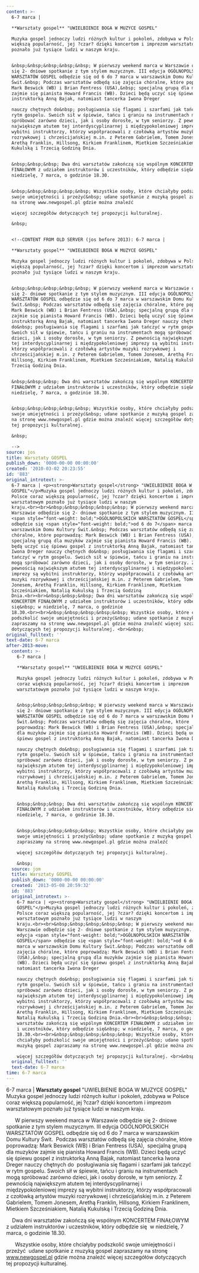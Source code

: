 ```yaml
---
content: >-
  6-7 marca | 

  **Warsztaty gospel** "UWIELBIENIE BOGA W MUZYCE GOSPEL"

  Muzyka gospel jednoczy ludzi różnych kultur i pokoleń, zdobywa w Polsce coraz
  większą popularność, jej ?czar? dzięki koncertom i imprezom warsztatowym
  poznało już tysiące ludzi w naszym kraju.


  &nbsp;&nbsp;&nbsp;&nbsp;&nbsp; W pierwszy weekend marca w Warszawie odbędzie
  się 2- dniowe spotkanie z tym stylem muzycznym. III edycja OGÓLNOPOLSKICH
  WARSZTATÓW GOSPEL odbędzie się od 6 do 7 marca w warszawskim Domu Kultury
  Świt.&nbsp; Podczas warsztatów odbędą się zajęcia chóralne, które poprowadzą:
  Mark Beswick (WB) i Brian Fentress (USA),&nbsp; specjalną grupą dla muzyków
  zajmie się pianista Howard Francis (WB). Dzieci będą uczyć się śpiewu gospel z
  instruktorką Anną Bajak, natomiast tancerka Iwona Dreger 

  nauczy chętnych do&nbsp; posługiwania się flagami i szarfami jak tańczyć w
  rytm gospelu. Swoich sił w śpiewie, tańcu i graniu na instrumentach mogą
  spróbować zarówno dzieci, jak i osoby dorosłe, w tym seniorzy. Z pewnością
  największym atutem tej interdyscyplinarnej i międzypokoleniowej imprezy są
  wybitni instruktorzy, którzy współpracowali z czołówką artystów muzyki
  rozrywkowej i chrześcijańskiej m.in. z Peterem Gabrielem, Tomem Jonesem,
  Arethą Franklin, Hillsong, Kirkiem Franklinem, Mietkiem Szcześniakiem, Natalią
  Kukulską i Trzecią Godziną Dnia.


  &nbsp;&nbsp;&nbsp; Dwa dni warsztatów zakończą się wspólnym KONCERTEM
  FINAŁOWYM z udziałem instruktorów i uczestników, który odbędzie się&nbsp; w
  niedzielę, 7 marca, o godzinie 18.30.


  &nbsp;&nbsp;&nbsp;&nbsp;&nbsp; Wszystkie osoby, które chciałyby podszkolić
  swoje umiejętności i przeżyć&nbsp; udane spotkanie z muzyką gospel zapraszamy
  na stronę www.newgospel.pl gdzie można znaleźć 

  więcej szczegółów dotyczących tej propozycji kulturalnej. 

  &nbsp;


  <!--CONTENT FROM OLD SERVER (jos before 2013): 6-7 marca | 

  **Warsztaty gospel** "UWIELBIENIE BOGA W MUZYCE GOSPEL"

  Muzyka gospel jednoczy ludzi różnych kultur i pokoleń, zdobywa w Polsce coraz
  większą popularność, jej ?czar? dzięki koncertom i imprezom warsztatowym
  poznało już tysiące ludzi w naszym kraju.


  &nbsp;&nbsp;&nbsp;&nbsp;&nbsp; W pierwszy weekend marca w Warszawie odbędzie
  się 2- dniowe spotkanie z tym stylem muzycznym. III edycja OGÓLNOPOLSKICH
  WARSZTATÓW GOSPEL odbędzie się od 6 do 7 marca w warszawskim Domu Kultury
  Świt.&nbsp; Podczas warsztatów odbędą się zajęcia chóralne, które poprowadzą:
  Mark Beswick (WB) i Brian Fentress (USA),&nbsp; specjalną grupą dla muzyków
  zajmie się pianista Howard Francis (WB). Dzieci będą uczyć się śpiewu gospel z
  instruktorką Anną Bajak, natomiast tancerka Iwona Dreger nauczy chętnych
  do&nbsp; posługiwania się flagami i szarfami jak tańczyć w rytm gospelu.
  Swoich sił w śpiewie, tańcu i graniu na instrumentach mogą spróbować zarówno
  dzieci, jak i osoby dorosłe, w tym seniorzy. Z pewnością największym atutem
  tej interdyscyplinarnej i międzypokoleniowej imprezy są wybitni instruktorzy,
  którzy współpracowali z czołówką artystów muzyki rozrywkowej i
  chrześcijańskiej m.in. z Peterem Gabrielem, Tomem Jonesem, Arethą Franklin,
  Hillsong, Kirkiem Franklinem, Mietkiem Szcześniakiem, Natalią Kukulską i
  Trzecią Godziną Dnia.


  &nbsp;&nbsp;&nbsp; Dwa dni warsztatów zakończą się wspólnym KONCERTEM
  FINAŁOWYM z udziałem instruktorów i uczestników, który odbędzie się&nbsp; w
  niedzielę, 7 marca, o godzinie 18.30.


  &nbsp;&nbsp;&nbsp;&nbsp;&nbsp; Wszystkie osoby, które chciałyby podszkolić
  swoje umiejętności i przeżyć&nbsp; udane spotkanie z muzyką gospel zapraszamy
  na stronę www.newgospel.pl gdzie można znaleźć więcej szczegółów dotyczących
  tej propozycji kulturalnej. 

  &nbsp;

  -->
source: jos
title: Warsztaty GOSPEL
publish_down: '0000-00-00 00:00:00'
created: '2010-03-02 20:23:55'
id: '883'
original_introtext: >-
  6-7 marca | <p><strong>Warsztaty gospel</strong> "UWIELBIENIE BOGA W MUZYCE
  GOSPEL"</p>Muzyka gospel jednoczy ludzi różnych kultur i pokoleń, zdobywa w
  Polsce coraz większą popularność, jej ?czar? dzięki koncertom i imprezom
  warsztatowym poznało już tysiące ludzi w naszym
  kraju.<br><br>&nbsp;&nbsp;&nbsp;&nbsp;&nbsp; W pierwszy weekend marca w
  Warszawie odbędzie się 2- dniowe spotkanie z tym stylem muzycznym. III edycja
  <span style="font-weight: bold;">OGÓLNOPOLSKICH WARSZTATÓW GOSPEL</span>
  odbędzie się <span style="font-weight: bold;">od 6 do 7</span> marca w
  warszawskim Domu Kultury Świt.&nbsp; Podczas warsztatów odbędą się zajęcia
  chóralne, które poprowadzą: Mark Beswick (WB) i Brian Fentress (USA),&nbsp;
  specjalną grupą dla muzyków zajmie się pianista Howard Francis (WB). Dzieci
  będą uczyć się śpiewu gospel z instruktorką Anną Bajak, natomiast tancerka
  Iwona Dreger nauczy chętnych do&nbsp; posługiwania się flagami i szarfami jak
  tańczyć w rytm gospelu. Swoich sił w śpiewie, tańcu i graniu na instrumentach
  mogą spróbować zarówno dzieci, jak i osoby dorosłe, w tym seniorzy. Z
  pewnością największym atutem tej interdyscyplinarnej i międzypokoleniowej
  imprezy są wybitni instruktorzy, którzy współpracowali z czołówką artystów
  muzyki rozrywkowej i chrześcijańskiej m.in. z Peterem Gabrielem, Tomem
  Jonesem, Arethą Franklin, Hillsong, Kirkiem Franklinem, Mietkiem
  Szcześniakiem, Natalią Kukulską i Trzecią Godziną
  Dnia.<br><br>&nbsp;&nbsp;&nbsp; Dwa dni warsztatów zakończą się wspólnym
  KONCERTEM FINAŁOWYM z udziałem instruktorów i uczestników, który odbędzie
  się&nbsp; w niedzielę, 7 marca, o godzinie
  18.30.<br><br>&nbsp;&nbsp;&nbsp;&nbsp;&nbsp; Wszystkie osoby, które chciałyby
  podszkolić swoje umiejętności i przeżyć&nbsp; udane spotkanie z muzyką gospel
  zapraszamy na stronę www.newgospel.pl gdzie można znaleźć więcej szczegółów
  dotyczących tej propozycji kulturalnej. <br>&nbsp;
original_fulltext: ''
text-date: 6-7 marca
after-2013-move:
  content: >-
    6-7 marca | 

    **Warsztaty gospel** "UWIELBIENIE BOGA W MUZYCE GOSPEL"

    Muzyka gospel jednoczy ludzi różnych kultur i pokoleń, zdobywa w Polsce
    coraz większą popularność, jej ?czar? dzięki koncertom i imprezom
    warsztatowym poznało już tysiące ludzi w naszym kraju.


    &nbsp;&nbsp;&nbsp;&nbsp;&nbsp; W pierwszy weekend marca w Warszawie odbędzie
    się 2- dniowe spotkanie z tym stylem muzycznym. III edycja OGÓLNOPOLSKICH
    WARSZTATÓW GOSPEL odbędzie się od 6 do 7 marca w warszawskim Domu Kultury
    Świt.&nbsp; Podczas warsztatów odbędą się zajęcia chóralne, które
    poprowadzą: Mark Beswick (WB) i Brian Fentress (USA),&nbsp; specjalną grupą
    dla muzyków zajmie się pianista Howard Francis (WB). Dzieci będą uczyć się
    śpiewu gospel z instruktorką Anną Bajak, natomiast tancerka Iwona Dreger 

    nauczy chętnych do&nbsp; posługiwania się flagami i szarfami jak tańczyć w
    rytm gospelu. Swoich sił w śpiewie, tańcu i graniu na instrumentach mogą
    spróbować zarówno dzieci, jak i osoby dorosłe, w tym seniorzy. Z pewnością
    największym atutem tej interdyscyplinarnej i międzypokoleniowej imprezy są
    wybitni instruktorzy, którzy współpracowali z czołówką artystów muzyki
    rozrywkowej i chrześcijańskiej m.in. z Peterem Gabrielem, Tomem Jonesem,
    Arethą Franklin, Hillsong, Kirkiem Franklinem, Mietkiem Szcześniakiem,
    Natalią Kukulską i Trzecią Godziną Dnia.


    &nbsp;&nbsp;&nbsp; Dwa dni warsztatów zakończą się wspólnym KONCERTEM
    FINAŁOWYM z udziałem instruktorów i uczestników, który odbędzie się&nbsp; w
    niedzielę, 7 marca, o godzinie 18.30.


    &nbsp;&nbsp;&nbsp;&nbsp;&nbsp; Wszystkie osoby, które chciałyby podszkolić
    swoje umiejętności i przeżyć&nbsp; udane spotkanie z muzyką gospel
    zapraszamy na stronę www.newgospel.pl gdzie można znaleźć 

    więcej szczegółów dotyczących tej propozycji kulturalnej. 

    &nbsp;
  source: jom
  title: Warsztaty GOSPEL
  publish_down: '0000-00-00 00:00:00'
  created: '2013-05-08 20:59:32'
  id: '883'
  original_introtext: >-
    6-7 marca | <p><strong>Warsztaty gospel</strong> "UWIELBIENIE BOGA W MUZYCE
    GOSPEL"</p>Muzyka gospel jednoczy ludzi różnych kultur i pokoleń, zdobywa w
    Polsce coraz większą popularność, jej ?czar? dzięki koncertom i imprezom
    warsztatowym poznało już tysiące ludzi w naszym
    kraju.<br><br>&nbsp;&nbsp;&nbsp;&nbsp;&nbsp; W pierwszy weekend marca w
    Warszawie odbędzie się 2- dniowe spotkanie z tym stylem muzycznym. III
    edycja <span style="font-weight: bold;">OGÓLNOPOLSKICH WARSZTATÓW
    GOSPEL</span> odbędzie się <span style="font-weight: bold;">od 6 do 7</span>
    marca w warszawskim Domu Kultury Świt.&nbsp; Podczas warsztatów odbędą się
    zajęcia chóralne, które poprowadzą: Mark Beswick (WB) i Brian Fentress
    (USA),&nbsp; specjalną grupą dla muzyków zajmie się pianista Howard Francis
    (WB). Dzieci będą uczyć się śpiewu gospel z instruktorką Anną Bajak,
    natomiast tancerka Iwona Dreger 

    nauczy chętnych do&nbsp; posługiwania się flagami i szarfami jak tańczyć w
    rytm gospelu. Swoich sił w śpiewie, tańcu i graniu na instrumentach mogą
    spróbować zarówno dzieci, jak i osoby dorosłe, w tym seniorzy. Z pewnością
    największym atutem tej interdyscyplinarnej i międzypokoleniowej imprezy są
    wybitni instruktorzy, którzy współpracowali z czołówką artystów muzyki
    rozrywkowej i chrześcijańskiej m.in. z Peterem Gabrielem, Tomem Jonesem,
    Arethą Franklin, Hillsong, Kirkiem Franklinem, Mietkiem Szcześniakiem,
    Natalią Kukulską i Trzecią Godziną Dnia.<br><br>&nbsp;&nbsp;&nbsp; Dwa dni
    warsztatów zakończą się wspólnym KONCERTEM FINAŁOWYM z udziałem instruktorów
    i uczestników, który odbędzie się&nbsp; w niedzielę, 7 marca, o godzinie
    18.30.<br><br>&nbsp;&nbsp;&nbsp;&nbsp;&nbsp; Wszystkie osoby, które
    chciałyby podszkolić swoje umiejętności i przeżyć&nbsp; udane spotkanie z
    muzyką gospel zapraszamy na stronę www.newgospel.pl gdzie można znaleźć 

    więcej szczegółów dotyczących tej propozycji kulturalnej. <br>&nbsp;
  original_fulltext: ''
  text-date: 6-7 marca
time: 6-7 marca
---
```

6-7 marca | 
**Warsztaty gospel** "UWIELBIENIE BOGA W MUZYCE GOSPEL"
Muzyka gospel jednoczy ludzi różnych kultur i pokoleń, zdobywa w Polsce coraz większą popularność, jej ?czar? dzięki koncertom i imprezom warsztatowym poznało już tysiące ludzi w naszym kraju.

&nbsp;&nbsp;&nbsp;&nbsp;&nbsp; W pierwszy weekend marca w Warszawie odbędzie się 2- dniowe spotkanie z tym stylem muzycznym. III edycja OGÓLNOPOLSKICH WARSZTATÓW GOSPEL odbędzie się od 6 do 7 marca w warszawskim Domu Kultury Świt.&nbsp; Podczas warsztatów odbędą się zajęcia chóralne, które poprowadzą: Mark Beswick (WB) i Brian Fentress (USA),&nbsp; specjalną grupą dla muzyków zajmie się pianista Howard Francis (WB). Dzieci będą uczyć się śpiewu gospel z instruktorką Anną Bajak, natomiast tancerka Iwona Dreger 
nauczy chętnych do&nbsp; posługiwania się flagami i szarfami jak tańczyć w rytm gospelu. Swoich sił w śpiewie, tańcu i graniu na instrumentach mogą spróbować zarówno dzieci, jak i osoby dorosłe, w tym seniorzy. Z pewnością największym atutem tej interdyscyplinarnej i międzypokoleniowej imprezy są wybitni instruktorzy, którzy współpracowali z czołówką artystów muzyki rozrywkowej i chrześcijańskiej m.in. z Peterem Gabrielem, Tomem Jonesem, Arethą Franklin, Hillsong, Kirkiem Franklinem, Mietkiem Szcześniakiem, Natalią Kukulską i Trzecią Godziną Dnia.

&nbsp;&nbsp;&nbsp; Dwa dni warsztatów zakończą się wspólnym KONCERTEM FINAŁOWYM z udziałem instruktorów i uczestników, który odbędzie się&nbsp; w niedzielę, 7 marca, o godzinie 18.30.

&nbsp;&nbsp;&nbsp;&nbsp;&nbsp; Wszystkie osoby, które chciałyby podszkolić swoje umiejętności i przeżyć&nbsp; udane spotkanie z muzyką gospel zapraszamy na stronę www.newgospel.pl gdzie można znaleźć 
więcej szczegółów dotyczących tej propozycji kulturalnej. 
&nbsp;

<!--CONTENT FROM OLD SERVER (jos before 2013): 6-7 marca | 
**Warsztaty gospel** "UWIELBIENIE BOGA W MUZYCE GOSPEL"
Muzyka gospel jednoczy ludzi różnych kultur i pokoleń, zdobywa w Polsce coraz większą popularność, jej ?czar? dzięki koncertom i imprezom warsztatowym poznało już tysiące ludzi w naszym kraju.

&nbsp;&nbsp;&nbsp;&nbsp;&nbsp; W pierwszy weekend marca w Warszawie odbędzie się 2- dniowe spotkanie z tym stylem muzycznym. III edycja OGÓLNOPOLSKICH WARSZTATÓW GOSPEL odbędzie się od 6 do 7 marca w warszawskim Domu Kultury Świt.&nbsp; Podczas warsztatów odbędą się zajęcia chóralne, które poprowadzą: Mark Beswick (WB) i Brian Fentress (USA),&nbsp; specjalną grupą dla muzyków zajmie się pianista Howard Francis (WB). Dzieci będą uczyć się śpiewu gospel z instruktorką Anną Bajak, natomiast tancerka Iwona Dreger nauczy chętnych do&nbsp; posługiwania się flagami i szarfami jak tańczyć w rytm gospelu. Swoich sił w śpiewie, tańcu i graniu na instrumentach mogą spróbować zarówno dzieci, jak i osoby dorosłe, w tym seniorzy. Z pewnością największym atutem tej interdyscyplinarnej i międzypokoleniowej imprezy są wybitni instruktorzy, którzy współpracowali z czołówką artystów muzyki rozrywkowej i chrześcijańskiej m.in. z Peterem Gabrielem, Tomem Jonesem, Arethą Franklin, Hillsong, Kirkiem Franklinem, Mietkiem Szcześniakiem, Natalią Kukulską i Trzecią Godziną Dnia.

&nbsp;&nbsp;&nbsp; Dwa dni warsztatów zakończą się wspólnym KONCERTEM FINAŁOWYM z udziałem instruktorów i uczestników, który odbędzie się&nbsp; w niedzielę, 7 marca, o godzinie 18.30.

&nbsp;&nbsp;&nbsp;&nbsp;&nbsp; Wszystkie osoby, które chciałyby podszkolić swoje umiejętności i przeżyć&nbsp; udane spotkanie z muzyką gospel zapraszamy na stronę www.newgospel.pl gdzie można znaleźć więcej szczegółów dotyczących tej propozycji kulturalnej. 
&nbsp;
-->

<!--{{json:{"created_date":"2010-03-02 20:23:55","publish_down":"0000-00-00 00:00:00","id":"883"}}}-->